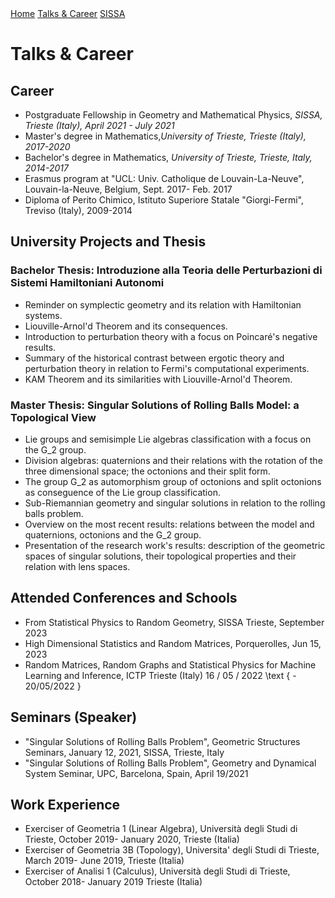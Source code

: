 <div class="topnav">
  <a href="#https://aleetamai.github.io">Home</a>
  <a href="https://aleetamai.github.io/talks&carrer">Talks & Career</a>
  <a href="https://www.sissa.it">SISSA</a>
</div>


# Talks & Career 

## Career
- Postgraduate Fellowship in Geometry and Mathematical Physics, _SISSA, Trieste (Italy), April 2021 - July 2021_
- Master's degree in Mathematics,_University of Trieste, Trieste (Italy), 2017-2020_
- Bachelor's degree in Mathematics, _University of Trieste, Trieste, Italy, 2014-2017_
- Erasmus program at "UCL: Univ. Catholique de Louvain-La-Neuve", Louvain-la-Neuve, Belgium, Sept. 2017- Feb. 2017
- Diploma of Perito Chimico, Istituto Superiore Statale "Giorgi-Fermi", Treviso (Italy), 2009-2014

## University Projects and Thesis

### Bachelor Thesis: Introduzione alla Teoria delle Perturbazioni di Sistemi Hamiltoniani Autonomi
- Reminder on symplectic geometry and its relation with Hamiltonian systems.
- Liouville-Arnol'd Theorem and its consequences.
- Introduction to perturbation theory with a focus on Poincaré's negative results.
- Summary of the historical contrast between ergotic theory and perturbation theory in relation to Fermi's computational experiments.
- KAM Theorem and its similarities with Liouville-Arnol'd Theorem.

### Master Thesis: Singular Solutions of Rolling Balls Model: a Topological View
- Lie groups and semisimple Lie algebras classification with a focus on the G_2 group.
- Division algebras: quaternions and their relations with the rotation of the three dimensional space; the octonions and their split form.
- The group G_2 as automorphism group of octonions and split octonions as conseguence of the Lie group classification.
- Sub-Riemannian geometry and singular solutions in relation to the rolling balls problem.
- Overview on the most recent results: relations between the model and quaternions, octonions and the G_2 group.
- Presentation of the research work's results: description of the geometric spaces of singular solutions, their topological properties and their relation with lens spaces.

## Attended Conferences and Schools
- From Statistical Physics to Random Geometry, SISSA Trieste, September 2023
- High Dimensional Statistics and Random Matrices, Porquerolles, Jun 15, 2023
- Random Matrices, Random Graphs and Statistical Physics for Machine Learning and Inference, ICTP Trieste (Italy) 16 / 05 / 2022 \text { - 20/05/2022 }

## Seminars (Speaker)
- "Singular Solutions of Rolling Balls Problem", Geometric Structures Seminars, January 12, 2021, SISSA, Trieste, Italy
- "Singular Solutions of Rolling Balls Problem", Geometry and Dynamical System Seminar, UPC, Barcelona, Spain, April 19/2021

## Work Experience
- Exerciser of Geometria 1 (Linear Algebra), Università degli Studi di Trieste, October 2019- January 2020, Trieste (Italia)
- Exerciser of Geometria 3B (Topology), Universita' degli Studi di Trieste, March 2019- June 2019, Trieste (Italia)
- Exerciser of Analisi 1 (Calculus), Università degli Studi di Trieste, October 2018- January 2019 Trieste (Italia)
